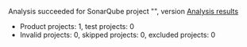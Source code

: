 Analysis succeeded for SonarQube project "", version  [Analysis results](https://sonarcloud.io/dashboard/index/prueba-sockets)
- Product projects: 1, test projects: 0
- Invalid projects: 0, skipped projects: 0, excluded projects: 0
